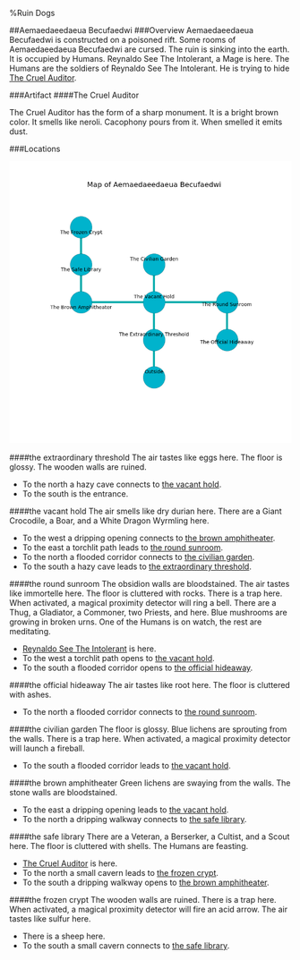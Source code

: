 %Ruin Dogs

##Aemaedaeedaeua Becufaedwi
###Overview
Aemaedaeedaeua Becufaedwi is constructed on a poisoned rift. Some rooms of Aemaedaeedaeua Becufaedwi are cursed. The ruin is sinking into the earth. It is occupied by Humans. <a name="Reynaldo-See-The-Intolerant"></a>Reynaldo See The Intolerant, a Mage is here. The Humans are the soldiers of Reynaldo See The Intolerant. He  is trying to hide [The Cruel Auditor](#The-Cruel-Auditor). 



###Artifact
####<a name="The-Cruel-Auditor"></a>The Cruel Auditor


The Cruel Auditor has the form of a sharp monument. It is a bright brown color. It smells like neroli. Cacophony pours from it. When smelled it emits dust. 





###Locations


![](../v2/images/Aemaedaeedaeua-Becufaedwi.png)

####<a name="the-extraordinary-threshold"></a>the extraordinary threshold
The air tastes like eggs here. The floor is glossy. The wooden walls are ruined. 



* To the north a hazy cave connects to [the vacant hold](#the-vacant-hold).
* To the south is the entrance.


####<a name="the-vacant-hold"></a>the vacant hold
The air smells like dry	durian here. There are a Giant Crocodile, a Boar, and a White Dragon Wyrmling here. 



* To the west a dripping opening connects to [the brown amphitheater](#the-brown-amphitheater).
* To the east a torchlit path leads to [the round sunroom](#the-round-sunroom).
* To the north a flooded corridor connects to [the civilian garden](#the-civilian-garden).
* To the south a hazy cave leads to [the extraordinary threshold](#the-extraordinary-threshold).


####<a name="the-round-sunroom"></a>the round sunroom
The obsidion walls are bloodstained. The air tastes like immortelle here. The floor is cluttered with rocks. There is a trap here. When activated, a magical proximity detector will ring a bell. There are a Thug, a Gladiator, a Commoner, two Priests, and  here. Blue mushrooms are growing in broken urns. One of the Humans is on watch, the rest are meditating. 



* [Reynaldo See The Intolerant](#Reynaldo-See-The-Intolerant) is here.
* To the west a torchlit path opens to [the vacant hold](#the-vacant-hold).
* To the south a flooded corridor opens to [the official hideaway](#the-official-hideaway).


####<a name="the-official-hideaway"></a>the official hideaway
The air tastes like root here. The floor is cluttered with ashes. 



* To the north a flooded corridor connects to [the round sunroom](#the-round-sunroom).


####<a name="the-civilian-garden"></a>the civilian garden
The floor is glossy. Blue lichens are sprouting from the walls. There is a trap here. When activated, a magical proximity detector will launch a fireball. 



* To the south a flooded corridor leads to [the vacant hold](#the-vacant-hold).


####<a name="the-brown-amphitheater"></a>the brown amphitheater
Green lichens are swaying from the walls. The stone walls are bloodstained. 



* To the east a dripping opening leads to [the vacant hold](#the-vacant-hold).
* To the north a dripping walkway connects to [the safe library](#the-safe-library).


####<a name="the-safe-library"></a>the safe library
There are a Veteran, a Berserker, a Cultist, and a Scout here. The floor is cluttered with shells. The Humans are feasting. 



* [The Cruel Auditor](#The-Cruel-Auditor) is here.
* To the north a small cavern leads to [the frozen crypt](#the-frozen-crypt).
* To the south a dripping walkway opens to [the brown amphitheater](#the-brown-amphitheater).


####<a name="the-frozen-crypt"></a>the frozen crypt
The wooden walls are ruined. There is a trap here. When activated, a magical proximity detector will fire an acid arrow. The air tastes like sulfur here. 



* There is a sheep here.
* To the south a small cavern connects to [the safe library](#the-safe-library).


